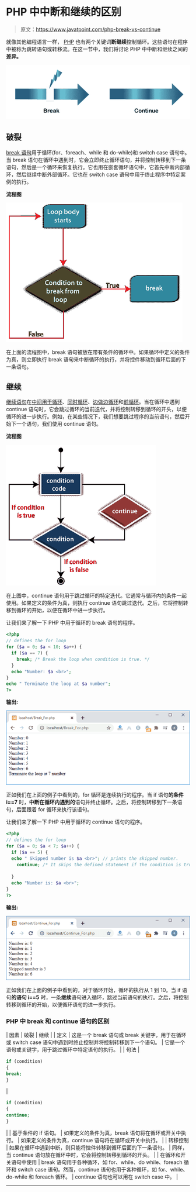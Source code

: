 # PHP 中中断和继续的区别

> 原文：<https://www.javatpoint.com/php-break-vs-continue>

就像其他编程语言一样， [PHP](https://www.javatpoint.com/php-tutorial) 也有两个关键词**断继续**控制循环。这些语句在程序中被称为跳转语句或转移流。在这一节中，我们将讨论 PHP 中中断和继续之间的**差异。**

![Difference between break and continue in PHP](img/2a7eabc786fe1a9dfd84d91f6d396520.png)

## 破裂

[break 语句](https://www.javatpoint.com/php-break)用于循环(for、foreach、while 和 do-while)和 switch case 语句中。当 break 语句在循环中遇到时，它会立即终止循环语句，并将控制转移到下一条语句，然后是一个循环来恢复执行。它也用在嵌套循环语句中，它首先中断内部循环，然后继续中断外部循环。它也在 switch case 语句中用于终止程序中特定案例的执行。

**流程图**

![Difference between break and continue in PHP](img/ea61ba2c7f43ff834ba14d6ce90cf965.png)

在上面的流程图中，break 语句被放在带有条件的循环中。如果循环中定义的条件为真，则立即执行 break 语句来中断循环的执行，并将控件移动到循环后面的下一条语句。

## 继续

[继续语句](https://www.javatpoint.com/php-continue)在[中间用于循环](https://www.javatpoint.com/php-for-loop)、[同时循环](https://www.javatpoint.com/php-while-loop)、[边做边循环](https://www.javatpoint.com/php-do-while-loop)和[前循环](https://www.javatpoint.com/php-foreach-loop)。当在循环中遇到 continue 语句时，它会跳过循环的当前迭代，并将控制转移到循环的开头，以便循环的进一步执行。例如，在某些情况下，我们想要跳过程序的当前语句，然后开始下一个语句，我们使用 continue 语句。

**流程图**

![Difference between break and continue in PHP](img/c154d66361748dfd6ab9b03f6be73b69.png)

在上图中，continue 语句用于跳过循环的特定迭代。它通常与循环内的条件一起使用。如果定义的条件为真，则执行 continue 语句跳过迭代。之后，它将控制转移到循环的开始，以便在循环中进一步执行。

让我们来了解一下 PHP 中用于循环的 break 语句的程序。

```php
<?php  
// defines the for loop 
for ($a = 0; $a < 10; $a++) {
  if ($a == 7) {
    break; /* Break the loop when condition is true. */
  }
  echo "Number: $a <br>";
}
echo " Terminate the loop at $a number";
?>

```

**输出:**

![Difference between break and continue in PHP](img/aef6d1f61be0a772036ed7687fa96049.png)

正如我们在上面的例子中看到的，for 循环是连续执行的程序。当 if 语句**的条件 i==7** 时，**中断在循环内遇到的**语句并终止循环。之后，将控制转移到下一条语句，后面跟着 for 循环来执行该语句。

让我们来了解一下 PHP 中用于循环的 continue 语句的程序。

```php
<?php  
// defines the for loop 
for ($a = 0; $a < 7; $a++) {
  if ($a == 5) {
  echo " Skipped number is $a <br>"; // prints the skipped number.
    continue; /* It skips the defined statement if the condition is true. */

  }
  echo "Number is: $a <br>";
}
?>

```

**输出:**

![Difference between break and continue in PHP](img/da4a6a10b581aa472f6485e5acac766e.png)

正如我们在上面的例子中看到的，对于循环开始，循环的执行从 1 到 10。当 if 语句**的语句 i==5** 时，一条**继续**语句进入循环，跳过当前语句的执行。之后，将控制转移到循环的开始，以便循环语句的进一步执行。

### PHP 中 break 和 continue 语句的区别

| 因素 | 破裂 | 继续 |
| 定义 | 这是一个 break 语句或 break 关键字，用于在循环或 switch case 语句中遇到时终止控制并将控制转移到下一个语句。 | 它是一个语句或关键字，用于跳过循环中特定语句的执行。 |
| 句法 | 

```php
if (condition)
{ 
break; 
}
```

 | 

```php
if (condition)
{ 
continue; 
}
```

 |
| 基于条件的 if 语句。 | 如果定义的条件为真，break 语句将在循环或开关中执行。 | 如果定义的条件为真，continue 语句将在循环或开关中执行。 |
| 转移控制 | 如果在循环中遇到中断，则只能将控件转移到循环后面的下一条语句。 | 同样，当 continue 语句放在循环中时，它会将控制转移到循环的开头。 |
| 在循环和开关语句中使用 | break 语句用于各种循环，如 for、while、do while、foreach 循环和 switch case 语句。然而，continue 语句也用于各种循环，如 for、while、do-while 和 foreach 循环。 | continue 语句也可以用在 switch case 中。 |

* * *